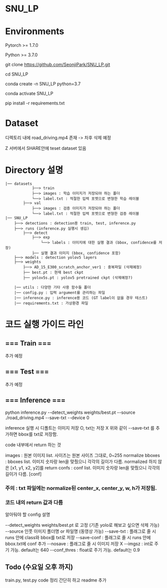 # SNU_LP

# Environments
Pytorch >= 1.7.0

Python >= 3.7.0

git clone https://github.com/SeonjiPark/SNU_LP.git

cd SNU_LP

conda create -n SNU_LP python=3.7

conda activate SNU_LP

pip install -r requirements.txt

# Dataset
디렉토리 내에 road_driving.mp4 존재
-> 차후 삭제 예정

Z 서버에서 SHARE안에 teset dataset 있음

# Directory 설명
    |── datasets
                ├──> train
                ├──> images : 학습 이미지가 저장되야 하는 폴더
                └──> label.txt : 적절한 입력 포멧으로 변형한 학습 레이블
            ├──> val
                ├──> images : 검증 이미지가 저장되야 하는 폴더
                └──> label.txt : 적절한 입력 포멧으로 변형한 검증 레이블
    |── SNU_LP
        ├──> detections : detection용 train, test, inference.py
        ├──> runs (inference.py 실행시 생김)
            ├──> detect 
                ├──> exp
                    └──> labels : 이미지에 대한 실행 결과 (bbox, confidence를 저장)
                ├── 실행 결과 이미지 (bbox, confidence 포함)
        ├──> models : detection yolov5 layers
        ├──> weights
            ├──> AD_15_E300_scratch_anchor_ver1 : 중복파일 (삭제예정)
            ├── best.pt : 현재 best ckpt
            ├── yolov5s.pt : yolov5 pretrained ckpt (삭제예정?)

        |── utils : 다양한 기타 사용 함수들 폴더
        |── config.py : 입력 argument를 관리하는 파일
        |── inference.py : inference용 코드 (GT label이 없을 경우 테스트)
        |── requirements.txt : 가상환경 파일


# 코드 실행 가이드 라인


## === Train ===
추가 예정

## === Test ===
추가 예정

## === Inference ===
python inference.py --detect_weights weights/best.pt --source ./road_driving.mp4 --save-txt --device 0

inference 실행 시 디폴트는 이미지 저장 O, txt는 저장 X
위와 같이 --save-txt 를 추가하면 bbox를 txt로 저장함. 


code 내부에서 return 하는 것 

images : 원본 이미지 list. 사이즈는 원본 사이즈 그대로, 0~255 normalize 
bboxes : bboxes list. 이미지 숫자랑 len을 맞췄으니 각각의 길이가 다름. normalized 하지 않은 [x1, y1, x2, y2]를 return
confs : conf list. 이미지 숫자랑 len을 맞췄으니 각각의 길이가 다름. [conf]

### 주의 : txt 파일에는 normalize된 center_x, center_y, w, h가 저장됨. 
### 코드 내의 return 값과 다름 



알아둬야 할 config 설명

--detect_weights weights/best.pt 로 고정  (기존 yolo로 해보고 싶으면 삭제 가능)
--source 인풋 이미지 폴더명 or 파일명 (동영상 가능)
--save-txt : 플래그로 줄 시 runs 안에 class와 bbox를 txt로 저장
--save-conf : 플래그로 줄 시 runs 안에 bbox.txt에 conf 추가
--nosave : 플래그로 줄 시 이미지 저장 X 
--imgsz : int로 주기 가능. default는 640
--conf_thres : float로 주기 가능. default는 0.9 

## Todo (수요일 오후 까지)
train.py, test.py code 정리 간단히 하고 readme 추가 
